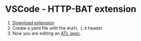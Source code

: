 # VSCode - HTTP-BAT extension

1. [Download extension](https://marketplace.visualstudio.com/items?itemName=menduz.http-bat-vscode)
2. Create a yaml file with the `#%ATL 1.0` header
3. Now you are editing an [ATL spec](https://github.com/mulesoft/atl).